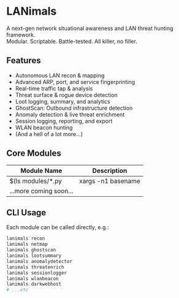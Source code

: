 # LANimals

A next-gen network situational awareness and LAN threat hunting framework.  
Modular. Scriptable. Battle-tested. All killer, no filler.

## Features

- Autonomous LAN recon & mapping
- Advanced ARP, port, and service fingerprinting
- Real-time traffic tap & analysis
- Threat surface & rogue device detection
- Loot logging, summary, and analytics
- GhostScan: Outbound infrastructure detection
- Anomaly detection & live threat enrichment
- Session logging, reporting, and export
- WLAN beacon hunting
- (And a hell of a lot more...)

## Core Modules

| Module Name             | Description                                |
|-------------------------|--------------------------------------------|
$(ls modules/*.py | xargs -n1 basename | sed 's/\.py//' | awk '{printf "| %-23s | - |\n", $1}')
| ...more coming soon...  |                                            |

## CLI Usage

Each module can be called directly, e.g.:

```sh
lanimals recon
lanimals netmap
lanimals ghostscan
lanimals lootsummary
lanimals anomalydetector
lanimals threatenrich
lanimals sessionlogger
lanimals wlanbeacon
lanimals darkwebhost
# ...etc

